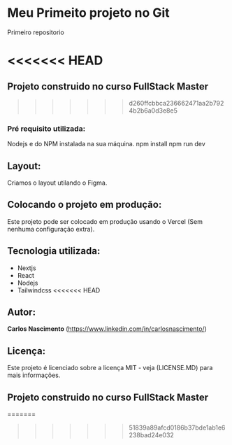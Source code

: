 # Meu Primeito projeto no Git
 
 Primeiro repositorio

<<<<<<< HEAD
=======
## Projeto construido no curso FullStack Master
>>>>>>> d260ffcbbca236662471aa2b7924b2b6a0d3e8e5

### Pré requisito utilizada:

Nodejs e do NPM instalada na sua máquina.
npm install
npm run dev

## Layout:

Criamos o layout utilando o Figma.

## Colocando o projeto em produção:

Este projeto pode ser colocado em produção usando o Vercel (Sem nenhuma configuração extra).

## Tecnologia utilizada:

* Nextjs
* React
* Nodejs
* Tailwindcss
<<<<<<< HEAD

## Autor:

**Carlos Nascimento** (https://www.linkedin.com/in/carlosnascimento/)

## Licença:

Este projeto é licenciado sobre a licença MIT - veja (LICENSE.MD) para mais informações.

## Projeto construido no curso FullStack Master
=======
 
>>>>>>> 51839a89afcd0186b37bde1ab1e6238bad24e032
